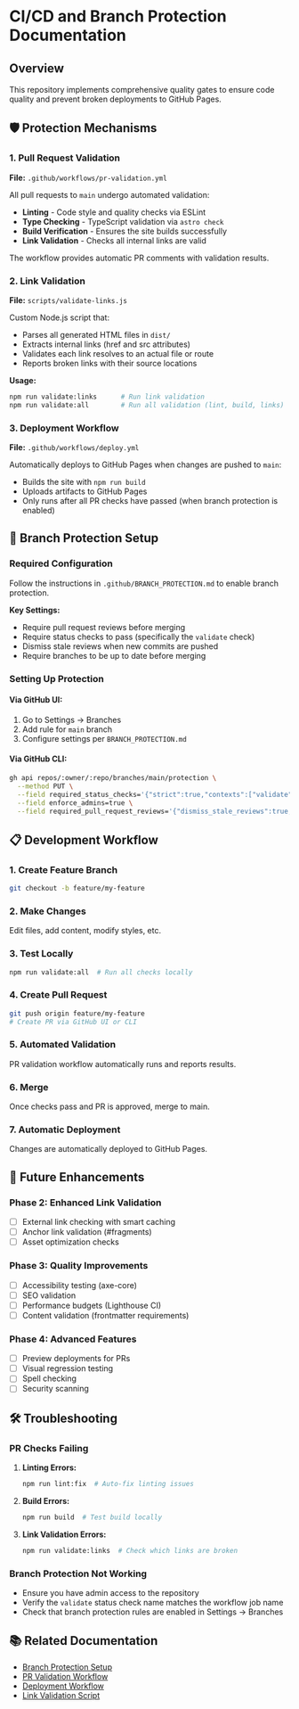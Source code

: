 # CI/CD and Branch Protection Documentation

## Overview

This repository implements comprehensive quality gates to ensure code quality and prevent broken deployments to GitHub Pages.

## 🛡️ Protection Mechanisms

### 1. Pull Request Validation

**File:** `.github/workflows/pr-validation.yml`

All pull requests to `main` undergo automated validation:

- **Linting** - Code style and quality checks via ESLint
- **Type Checking** - TypeScript validation via `astro check`
- **Build Verification** - Ensures the site builds successfully
- **Link Validation** - Checks all internal links are valid

The workflow provides automatic PR comments with validation results.

### 2. Link Validation

**File:** `scripts/validate-links.js`

Custom Node.js script that:
- Parses all generated HTML files in `dist/`
- Extracts internal links (href and src attributes)
- Validates each link resolves to an actual file or route
- Reports broken links with their source locations

**Usage:**
```bash
npm run validate:links      # Run link validation
npm run validate:all        # Run all validation (lint, build, links)
```

### 3. Deployment Workflow

**File:** `.github/workflows/deploy.yml`

Automatically deploys to GitHub Pages when changes are pushed to `main`:
- Builds the site with `npm run build`
- Uploads artifacts to GitHub Pages
- Only runs after all PR checks have passed (when branch protection is enabled)

## 🔐 Branch Protection Setup

### Required Configuration

Follow the instructions in `.github/BRANCH_PROTECTION.md` to enable branch protection.

**Key Settings:**
- Require pull request reviews before merging
- Require status checks to pass (specifically the `validate` check)
- Dismiss stale reviews when new commits are pushed
- Require branches to be up to date before merging

### Setting Up Protection

#### Via GitHub UI:
1. Go to Settings → Branches
2. Add rule for `main` branch
3. Configure settings per `BRANCH_PROTECTION.md`

#### Via GitHub CLI:
```bash
gh api repos/:owner/:repo/branches/main/protection \
  --method PUT \
  --field required_status_checks='{"strict":true,"contexts":["validate"]}' \
  --field enforce_admins=true \
  --field required_pull_request_reviews='{"dismiss_stale_reviews":true,"required_approving_review_count":1}'
```

## 📋 Development Workflow

### 1. Create Feature Branch
```bash
git checkout -b feature/my-feature
```

### 2. Make Changes
Edit files, add content, modify styles, etc.

### 3. Test Locally
```bash
npm run validate:all  # Run all checks locally
```

### 4. Create Pull Request
```bash
git push origin feature/my-feature
# Create PR via GitHub UI or CLI
```

### 5. Automated Validation
PR validation workflow automatically runs and reports results.

### 6. Merge
Once checks pass and PR is approved, merge to main.

### 7. Automatic Deployment
Changes are automatically deployed to GitHub Pages.

## 🚀 Future Enhancements

### Phase 2: Enhanced Link Validation
- [ ] External link checking with smart caching
- [ ] Anchor link validation (#fragments)
- [ ] Asset optimization checks

### Phase 3: Quality Improvements
- [ ] Accessibility testing (axe-core)
- [ ] SEO validation
- [ ] Performance budgets (Lighthouse CI)
- [ ] Content validation (frontmatter requirements)

### Phase 4: Advanced Features
- [ ] Preview deployments for PRs
- [ ] Visual regression testing
- [ ] Spell checking
- [ ] Security scanning

## 🛠️ Troubleshooting

### PR Checks Failing

1. **Linting Errors:**
   ```bash
   npm run lint:fix  # Auto-fix linting issues
   ```

2. **Build Errors:**
   ```bash
   npm run build  # Test build locally
   ```

3. **Link Validation Errors:**
   ```bash
   npm run validate:links  # Check which links are broken
   ```

### Branch Protection Not Working

- Ensure you have admin access to the repository
- Verify the `validate` status check name matches the workflow job name
- Check that branch protection rules are enabled in Settings → Branches

## 📚 Related Documentation

- [Branch Protection Setup](./BRANCH_PROTECTION.md)
- [PR Validation Workflow](./workflows/pr-validation.yml)
- [Deployment Workflow](./workflows/deploy.yml)
- [Link Validation Script](../scripts/validate-links.js)